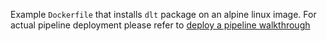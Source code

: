 Example `Dockerfile` that installs `dlt` package on an alpine linux image. For actual pipeline deployment please refer to [deploy a pipeline walkthrough](https://dlthub.com/docs/walkthroughs/deploy-a-pipeline/deploy-with-github-actions.md)
